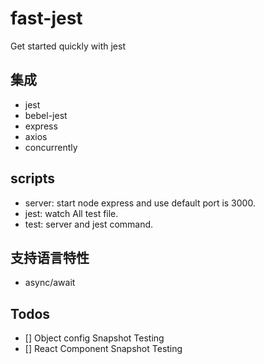 # fast-jest

Get started quickly with jest

## 集成

- jest
- bebel-jest
- express
- axios
- concurrently

## scripts

- server: start node express and use default port is 3000.
- jest: watch All test file.
- test: server and jest command.

## 支持语言特性

- async/await

## Todos

- [] Object config Snapshot Testing
- [] React Component Snapshot Testing
